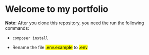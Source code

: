 # Welcome to my portfolio

<p><b>Note:</b> After you clone this repository, you need the run the following commands:</p>
<ul>
<li><code>composer install</code></li>
<li><p>Rename the file <mark>.env.example</mark> to <mark>.env</mark></p></li>
</ul>
